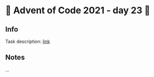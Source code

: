 # 🎄 Advent of Code 2021 - day 23 🎄

## Info

Task description: [link](https://adventofcode.com/2021/day/23)

## Notes

...
